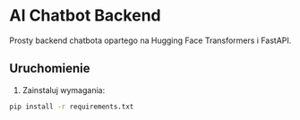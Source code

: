 # AI Chatbot Backend

Prosty backend chatbota opartego na Hugging Face Transformers i FastAPI.

## Uruchomienie

1. Zainstaluj wymagania:

```bash
pip install -r requirements.txt
